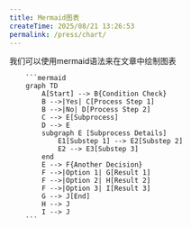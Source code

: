 ```yaml
---
title: Mermaid图表
createTime: 2025/08/21 13:26:53
permalink: /press/chart/
---
```



我们可以使用mermaid语法来在文章中绘制图表

```
    ```mermaid
    graph TD
        A[Start] --> B{Condition Check}
        B -->|Yes| C[Process Step 1]
        B -->|No| D[Process Step 2]
        C --> E[Subprocess]
        D --> E
        subgraph E [Subprocess Details]
            E1[Substep 1] --> E2[Substep 2]
            E2 --> E3[Substep 3]
        end
        E --> F{Another Decision}
        F -->|Option 1| G[Result 1]
        F -->|Option 2| H[Result 2]
        F -->|Option 3| I[Result 3]
        G --> J[End]
        H --> J
        I --> J
    ```
```